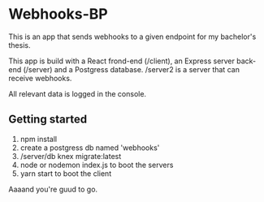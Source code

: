 # Webhooks-BP
This is an app that sends webhooks to a given endpoint for my bachelor's thesis.

This app is build with a React frond-end (/client), an Express server back-end (/server) and a Postgress database.
/server2 is a server that can receive webhooks. 

All relevant data is logged in the console.

## Getting started

1. npm install
1. create a postgress db named 'webhooks'
1. /server/db knex migrate:latest
1. node or nodemon index.js to boot the servers
1. yarn start to boot the client

Aaaand you're guud to go.
